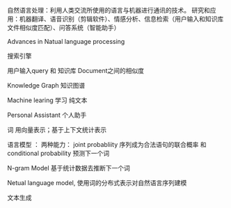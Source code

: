 自然语言处理：利用人类交流所使用的语言与机器进行通讯的技术。
研究和应用：机器翻译、语音识别（剪辑软件）、情感分析、信息检索（用户输入和知识库文件相似度匹配）、问答系统（智能助手）

Advances in Natual language processing

搜索引擎

用户输入query  和 知识库 Document之间的相似度

Knowledge Graph 知识图谱

Machine learing  学习 纯文本

Personal Assistant 个人助手


词 用向量表示；基于上下文统计表示

语言模型 ：
两种能力： joint probabliity  序列成为合法语句的联合概率 和conditional probability 预测下一个词 

N-gram Model 
基于统计数据去推断下一个词

Netual language model, 使用词的分布式表示对自然语言序列建模


文本生成  





